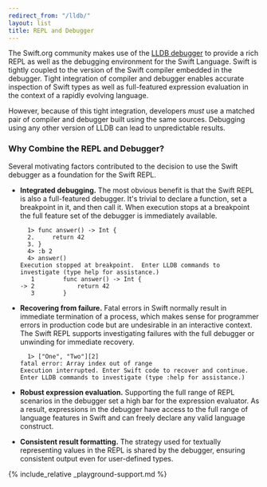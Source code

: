 ```yaml
---
redirect_from: "/lldb/"
layout: list
title: REPL and Debugger
---
```


The Swift.org community makes use of the
[LLDB debugger](https://github.com/apple/llvm-project/tree/next/lldb) to provide a
rich REPL as well as the debugging environment for the Swift Language.
Swift is tightly coupled to the version of the  Swift compiler embedded in the
debugger.  Tight integration of compiler and debugger enables accurate
inspection of Swift types as well as full-featured expression
evaluation in the context of a rapidly evolving language.

However, because of this tight integration, developers *must* use a
matched pair of compiler and debugger built using the same sources.
Debugging using any other version of LLDB can lead to unpredictable
results.

### Why Combine the REPL and Debugger?

Several motivating factors contributed to the decision to use the
Swift debugger as a foundation for the Swift REPL.

* **Integrated debugging.** The most obvious benefit is that the Swift
  REPL is also a full-featured debugger. It's trivial to declare a
  function, set a breakpoint in it, and then call it.  When execution
  stops at a breakpoint the full feature set of the debugger is
  immediately available.

  ~~~ text
    1> func answer() -> Int {
    2.     return 42
    3. }
    4> :b 2
    4> answer()
  Execution stopped at breakpoint.  Enter LLDB commands to investigate (type help for assistance.)
     1   	  func answer() -> Int {
  -> 2   	      return 42
     3   	  }
  ~~~

* **Recovering from failure.** Fatal errors in Swift normally result in
  immediate termination of a process, which makes sense for programmer
  errors in production code but are undesirable in an interactive
  context. The Swift REPL supports investigating failures with the full
  debugger or unwinding for immediate recovery.

  ~~~ text
    1> ["One", "Two"][2]
  fatal error: Array index out of range
  Execution interrupted. Enter Swift code to recover and continue.
  Enter LLDB commands to investigate (type :help for assistance.)
  ~~~

* **Robust expression evaluation.** Supporting the full range of REPL
  scenarios in the debugger set a high bar for the expression
  evaluator.  As a result, expressions in the debugger have access to
  the full range of language features in Swift and can freely declare
  any valid language construct.

* **Consistent result formatting.** The strategy used for textually
  representing values in the REPL is shared by the debugger, ensuring
  consistent output even for user-defined types.

{% include_relative _playground-support.md %}

[coding_conventions]: https://llvm.org/docs/CodingStandards.html
[llvm-bugs]: https://bugs.llvm.org/ "LLVM Bug Tracker"
